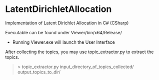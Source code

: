 LatentDirichletAllocation
=========================

Implementation of Latent Dirichlet Allocation in C# (CSharp)

Executable can be found under Viewer/bin/x64/Release/
* Running Viewer.exe will launch the User Interface

After collecting the topics, you may use topic_extractor.py to extract the topics.
  
  >\> topic_extractor.py input_directory_of_topics_collected/ output_topics_to_dir/
